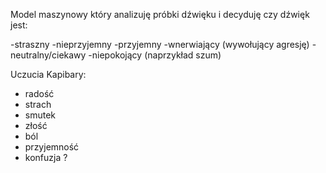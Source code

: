 Model maszynowy który analizuję próbki dźwięku i decyduję czy dźwięk jest:

-straszny
-nieprzyjemny
-przyjemny
-wnerwiający (wywołujący agresję)
-neutralny/ciekawy
-niepokojący (naprzykład szum)

Uczucia Kapibary:
- radość
- strach
- smutek
- złość
- ból
- przyjemność
- konfuzja ?



